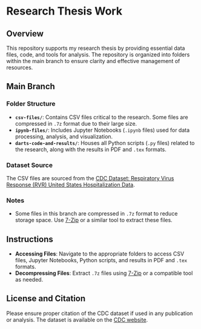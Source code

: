 # Research Thesis Work

## Overview

This repository supports my research thesis by providing essential data files, code, and tools for analysis. The repository is organized into folders within the main branch to ensure clarity and effective management of resources.

## Main Branch

### Folder Structure
- **`csv-files/`**: Contains CSV files critical to the research. Some files are compressed in `.7z` format due to their large size.
- **`ipynb-files/`**: Includes Jupyter Notebooks (`.ipynb` files) used for data processing, analysis, and visualization.
- **`darts-code-and-results/`**: Houses all Python scripts (`.py` files) related to the research, along with the results in PDF and `.tex` formats.

### Dataset Source
The CSV files are sourced from the [CDC Dataset: Respiratory Virus Response (RVR) United States Hospitalization Data](https://data.cdc.gov/Public-Health-Surveillance/Respiratory-Virus-Response-RVR-United-States-Hospi/9t9r-e5a3/about_data).

### Notes
- Some files in this branch are compressed in `.7z` format to reduce storage space. Use [7-Zip](https://www.7-zip.org/) or a similar tool to extract these files.

## Instructions

- **Accessing Files**: Navigate to the appropriate folders to access CSV files, Jupyter Notebooks, Python scripts, and results in PDF and `.tex` formats.
- **Decompressing Files**: Extract `.7z` files using [7-Zip](https://www.7-zip.org/) or a compatible tool as needed.

## License and Citation

Please ensure proper citation of the CDC dataset if used in any publication or analysis. The dataset is available on the [CDC website](https://data.cdc.gov/Public-Health-Surveillance/Respiratory-Virus-Response-RVR-United-States-Hospi/9t9r-e5a3/about_data).
